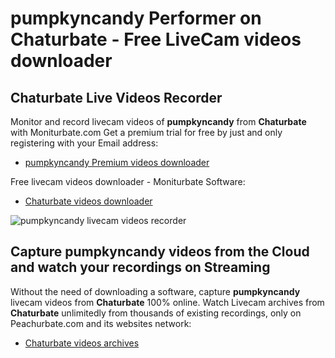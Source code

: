 # pumpkyncandy Performer on Chaturbate - Free LiveCam videos downloader

## Chaturbate Live Videos Recorder

Monitor and record livecam videos of **pumpkyncandy** from **Chaturbate** with Moniturbate.com
Get a premium trial for free by just and only registering with your Email address:
* [pumpkyncandy Premium videos downloader](https://moniturbate.com/request-demo-licence-key.html)

Free livecam videos downloader - Moniturbate Software:
* [Chaturbate videos downloader](https://moniturbate.com/moniturbate-download-software.html)

![pumpkyncandy livecam videos recorder](https://peachurnet.com/templates/moniturbate-software.png)


## Capture pumpkyncandy videos from the Cloud and watch your recordings on Streaming

Without the need of downloading a software, capture **pumpkyncandy** livecam videos from **Chaturbate** 100% online.
Watch Livecam archives from **Chaturbate** unlimitedly from thousands of existing recordings, only on Peachurbate.com and its websites network:
* [Chaturbate videos archives](https://peachurnet.com/)